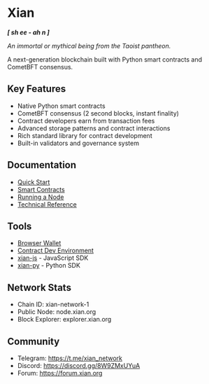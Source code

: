 # Xian 
***[ sh ee - ah n ]***

*An immortal or mythical being from the Taoist pantheon.*

A next-generation blockchain built with Python smart contracts and CometBFT consensus.

## Key Features

- Native Python smart contracts
- CometBFT consensus (2 second blocks, instant finality) 
- Contract developers earn from transaction fees
- Advanced storage patterns and contract interactions
- Rich standard library for contract development
- Built-in validators and governance system

## Documentation

- [Quick Start](https://docs.xian.org/introduction/)
- [Smart Contracts](https://docs.xian.org/smart-contracts/)
- [Running a Node](https://docs.xian.org/node/running-a-node)
- [Technical Reference](https://docs.xian.org/node/technology-stack)

## Tools

- [Browser Wallet](https://wallet.xian.org)
- [Contract Dev Environment](https://docs.xian.org/tools/contract-dev-environment)
- [xian-js](https://docs.xian.org/tools/xian-js) - JavaScript SDK
- [xian-py](https://docs.xian.org/tools/xian-py) - Python SDK

## Network Stats

- Chain ID: xian-network-1
- Public Node: node.xian.org
- Block Explorer: explorer.xian.org

## Community

- Telegram: https://t.me/xian_network
- Discord: https://discord.gg/8W9ZMxUYuA
- Forum: https://forum.xian.org

